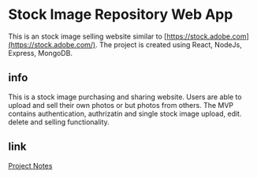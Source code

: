 # Stock Image Repository Web App
This is an stock image selling website similar to [https://stock.adobe.com](https://stock.adobe.com/). The project is created using React, NodeJs, Express, MongoDB.

## info
This is a stock image purchasing and sharing website. Users are able to upload and sell their own photos or but photos from others. The MVP contains authentication, authrizatin and single stock image upload, edit. delete and selling functionality.

## link
[Project Notes](https://www.notion.so/Image-Repository-Web-App-a308f54a6fed4e0e8717754ea9756311)